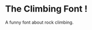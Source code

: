<link rel="stylesheet" type="text/css" media="all" href="readme.css" />

# The Climbing Font !

A funny font about rock climbing.

